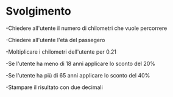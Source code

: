 
# Svolgimento
 -Chiedere all'utente il numero di chilometri che vuole percorrere

 -Chiedere all'utente l'età del passegero

 -Moltiplicare i chilometri dell'utente per 0.21

 -Se l'utente ha meno di 18 anni applicare lo sconto del 20%

 -Se l'utente ha più di 65 anni applicare lo sconto del 40%
 
 -Stampare il risultato con due decimali